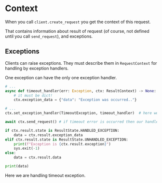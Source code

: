 # Context
When you call `client.create_request` you get the context of this request.

That contains information about result of request (of course, not defined until you call `send_request`), and exceptions.

## Exceptions

Clients can raise exceptions. They must describe them in `RequestContext` for handling by exception handlers.

One exception can have the only one exception handler.

```python
# ...
async def timeout_handler(err: Exception, ctx: ResultContext) -> None:
    # it must be dict!
    ctx.exception_data = {"data": "Exception was occurred.."}

# ...
ctx.set_exception_handler(TimeoutException, timeout_handler)  # here we are handling timeout error

await ctx.send_request() # if timeout error is occurred then our handler will handle it!

if ctx.result.state is ResultState.HANDLED_EXCEPTION:
    data = ctx.result.exception_data
elif ctx.result.state is ResultState.UNHANDLED_EXCEPTION:
    print(f"Exception is {ctx.result.exception}")
    sys.exit(-1)
else:
    data = ctx.result.data

print(data)
```
Here we are handling timeout exception.
